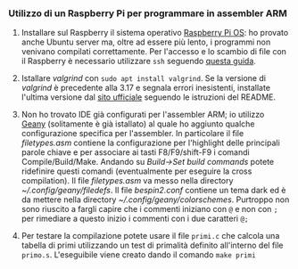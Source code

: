 ### Utilizzo di un Raspberry Pi per programmare in assembler ARM


1. Installare sul Raspberry il sistema operativo  [Raspberry Pi OS](https://www.raspberrypi.com/software/): ho provato anche Ubuntu server ma, oltre ad essere più lento, i programmi non venivano compilati correttamente. Per l'accesso e lo scambio di file con il Raspberry è necessario utilizzare `ssh` seguendo [questa guida](https://www.raspberrypi.com/documentation/computers/remote-access.html).


2. Istallare *valgrind* con `sudo apt install valgrind`. Se la versione di *valgrind* è precedente alla 3.17 e segnala errori inesistenti, installate l'ultima versione dal [sito ufficiale](https://valgrind.org/downloads/current.html) seguendo le istruzioni del README.


3. Non ho trovato IDE già configurati per l'assembler ARM; io utilizzo [Geany](https://geany.org/) (solitamente è già istallato) al quale ho aggiunto qualche configurazione specifica per l'assembler. In particolare il file *filetypes.asm* contiene la configurazione per l'highlight delle principali parole chiave e per associare ai tasti F8/F9/shift-F9 i comandi Compile/Build/Make. Andando su *Build->Set build commands* potete ridefinire questi comandi (eventualmente per eseguire la cross compilation). Il file *filetypes.asm* va messo nella directory *~/.config/geany/filedefs*. Il file *bespin2.conf* contiene un tema dark ed è da mettere nella directory *~/.config/geany/colorschemes*. Purtroppo non sono riuscito a fargli capire che i commenti iniziano con `@` e non con `;`  per rimediare a questo inizio i commenti con i due caratteri `@;`

4. Per testare la compilazione potete usare il file `primi.c` che calcola una tabella di primi utilizzando un test di primalità definito all'interno del file `primo.s`. L'eseguibile viene creato dando il comando `make primi`


